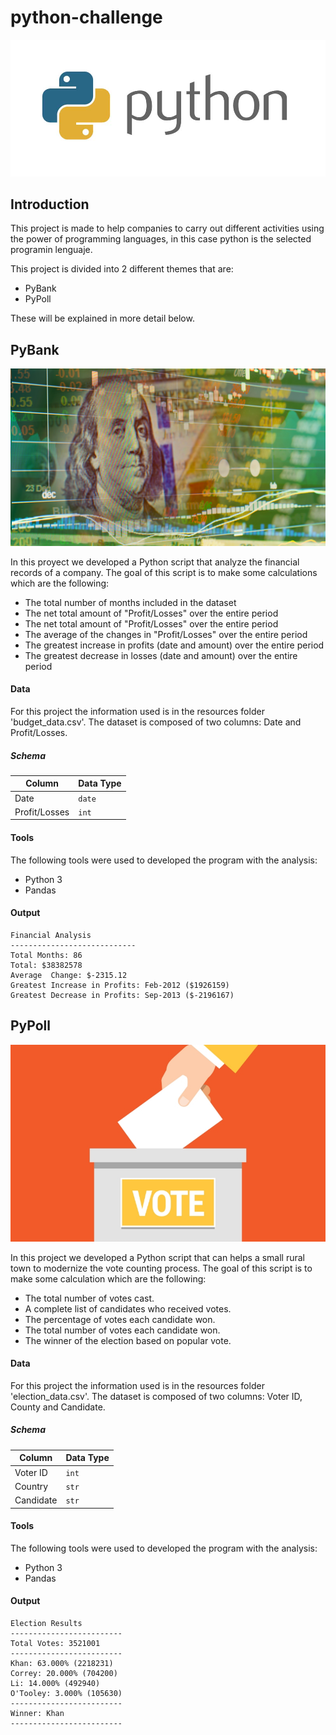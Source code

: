 # python-challenge

[![](img/python.jpg)]()   

## Introduction

This project is made to help companies to carry out different activities using the power of programming languages, in this case python is the selected programin lenguaje.

This project is divided into 2 different themes that are:

- PyBank
- PyPoll

These will be explained in more detail below.

## PyBank

[![](img/bank.png)]()  

In this proyect we  developed a Python script that analyze the financial records of a company. The goal of this script is to make some calculations which are the following:

- The total number of months included in the dataset
- The net total amount of "Profit/Losses" over the entire period
- The net total amount of "Profit/Losses" over the entire period
- The average of the changes in "Profit/Losses" over the entire period
- The greatest increase in profits (date and amount) over the entire period
- The greatest decrease in losses (date and amount) over the entire period

#### Data

For this project the information used is in the resources folder 'budget_data.csv'. The dataset is composed of two columns: Date and Profit/Losses.

##### Schema

|      Column    | Data Type |
| -------------- |---------- |
|      Date      |   `date`  |
|  Profit/Losses |   `int`   |

#### Tools

The following tools were used to developed the program with the analysis:

- Python 3
- Pandas

#### Output

```
Financial Analysis
----------------------------
Total Months: 86
Total: $38382578
Average  Change: $-2315.12
Greatest Increase in Profits: Feb-2012 ($1926159)
Greatest Decrease in Profits: Sep-2013 ($-2196167)

```

## PyPoll

[![](img/Vote.jpg)]()  

In this project we  developed a Python script that can helps a small rural town to modernize the vote counting process.
The goal of this script is to make some calculation which are the following:

- The total number of votes cast.
- A complete list of candidates who received votes.
- The percentage of votes each candidate won.
- The total number of votes each candidate won.
- The winner of the election based on popular vote.

#### Data

For this project the information used is in the resources folder 'election_data.csv'. The dataset is composed of two columns: Voter ID, County and Candidate.

##### Schema

|      Column    | Data Type |
| -------------- |---------- |
|   Voter ID     |   `int`   |
|   Country      |   `str`   |
|  Candidate     |   `str`   |

#### Tools

The following tools were used to developed the program with the analysis:

- Python 3
- Pandas

#### Output

```
Election Results
-------------------------
Total Votes: 3521001
-------------------------
Khan: 63.000% (2218231)
Correy: 20.000% (704200)
Li: 14.000% (492940)
O'Tooley: 3.000% (105630)
-------------------------
Winner: Khan
-------------------------



```
